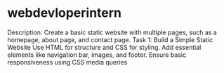 # webdevloperintern
Description: Create a basic static website with multiple
 pages, such as a homepage, about page, and contact
 page.
 Task 1: Build a Simple Static Website
 Use HTML for structure and CSS for styling.
 Add essential elements like navigation bar, images, and
 footer.
 Ensure basic responsiveness using CSS media queries
